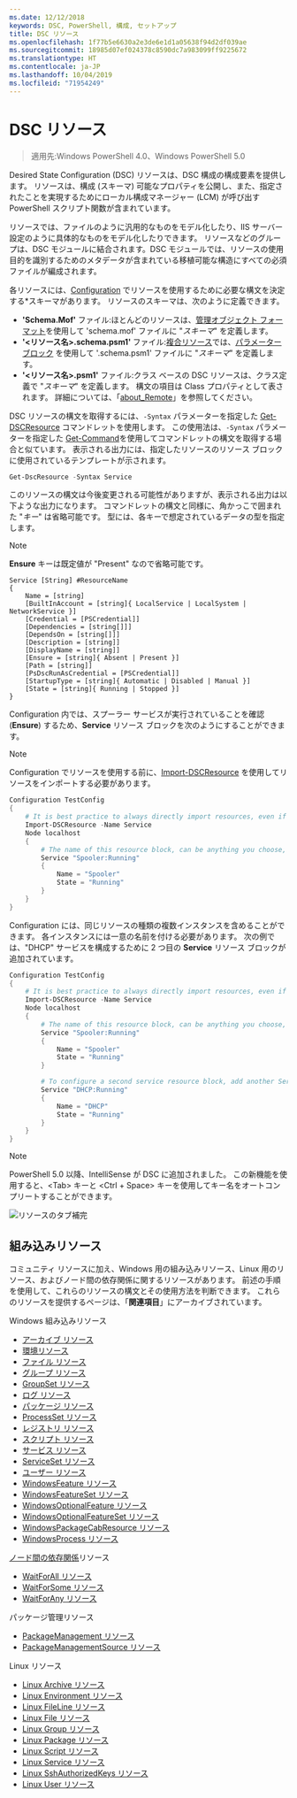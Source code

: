 ```yaml
---
ms.date: 12/12/2018
keywords: DSC, PowerShell, 構成, セットアップ
title: DSC リソース
ms.openlocfilehash: 1f77b5e6630a2e3de6e1d1a05638f94d2df039ae
ms.sourcegitcommit: 18985d07ef024378c8590dc7a983099ff9225672
ms.translationtype: HT
ms.contentlocale: ja-JP
ms.lasthandoff: 10/04/2019
ms.locfileid: "71954249"
---
```

# <a name="dsc-resources"></a>DSC リソース

>適用先:Windows PowerShell 4.0、Windows PowerShell 5.0

Desired State Configuration (DSC) リソースは、DSC 構成の構成要素を提供します。 リソースは、構成 (スキーマ) 可能なプロパティを公開し、また、指定されたことを実現するためにローカル構成マネージャー (LCM) が呼び出す PowerShell スクリプト関数が含まれています。

リソースでは、ファイルのように汎用的なものをモデル化したり、IIS サーバー設定のように具体的なものをモデル化したりできます。  リソースなどのグループは、DSC モジュールに結合されます。DSC モジュールでは、リソースの使用目的を識別するためのメタデータが含まれている移植可能な構造にすべての必須ファイルが編成されます。

各リソースには、[Configuration](../configurations/configurations.md) でリソースを使用するために必要な構文を決定する*スキーマがあります。 リソースのスキーマは、次のように定義できます。

- **'Schema.Mof'** ファイル:ほとんどのリソースは、[管理オブジェクト フォーマット](/windows/desktop/wmisdk/managed-object-format--mof-)を使用して 'schema.mof' ファイルに "*スキーマ*" を定義します。
- **'\<リソース名\>.schema.psm1'** ファイル:[複合リソース](../configurations/compositeConfigs.md)では、[パラメーター ブロック](/powershell/module/microsoft.powershell.core/about/about_functions?view=powershell-6#functions-with-parameters) を使用して '<ResourceName>.schema.psm1' ファイルに "*スキーマ*" を定義します。
- **'\<リソース名\>.psm1'** ファイル:クラス ベースの DSC リソースは、クラス定義で "*スキーマ*" を定義します。 構文の項目は Class プロパティとして表されます。 詳細については、「[about_Remote](/powershell/module/psdesiredstateconfiguration/about/about_classes_and_dsc)」を参照してください。

DSC リソースの構文を取得するには、`-Syntax` パラメーターを指定した [Get-DSCResource](/powershell/module/PSDesiredStateConfiguration/Get-DscResource) コマンドレットを使用します。 この使用法は、`-Syntax` パラメーターを指定した [Get-Command](/powershell/module/microsoft.powershell.core/get-command)を使用してコマンドレットの構文を取得する場合と似ています。 表示される出力には、指定したリソースのリソース ブロックに使用されているテンプレートが示されます。

```powershell
Get-DscResource -Syntax Service
```

このリソースの構文は今後変更される可能性がありますが、表示される出力は以下ような出力になります。 コマンドレットの構文と同様に、角かっこで囲まれた "*キー*" は省略可能です。 型には、各キーで想定されているデータの型を指定します。

> [!NOTE]
> **Ensure** キーは既定値が "Present" なので省略可能です。

```output
Service [String] #ResourceName
{
    Name = [string]
    [BuiltInAccount = [string]{ LocalService | LocalSystem | NetworkService }]
    [Credential = [PSCredential]]
    [Dependencies = [string[]]]
    [DependsOn = [string[]]]
    [Description = [string]]
    [DisplayName = [string]]
    [Ensure = [string]{ Absent | Present }]
    [Path = [string]]
    [PsDscRunAsCredential = [PSCredential]]
    [StartupType = [string]{ Automatic | Disabled | Manual }]
    [State = [string]{ Running | Stopped }]
}
```

Configuration 内では、スプーラー サービスが実行されていることを確認 (**Ensure**) するため、**Service** リソース ブロックを次のようにすることができます。

> [!NOTE]
> Configuration でリソースを使用する前に、[Import-DSCResource](../configurations/import-dscresource.md) を使用してリソースをインポートする必要があります。

```powershell
Configuration TestConfig
{
    # It is best practice to always directly import resources, even if the resource is a built-in resource.
    Import-DSCResource -Name Service
    Node localhost
    {
        # The name of this resource block, can be anything you choose, as long as it is of type [String] as indicated by the schema.
        Service "Spooler:Running"
        {
            Name = "Spooler"
            State = "Running"
        }
    }
}
```

Configuration には、同じリソースの種類の複数インスタンスを含めることができます。 各インスタンスには一意の名前を付ける必要があります。 次の例では、"DHCP" サービスを構成するために 2 つ目の **Service** リソース ブロックが追加されています。

```powershell
Configuration TestConfig
{
    # It is best practice to always directly import resources, even if the resource is a built-in resource.
    Import-DSCResource -Name Service
    Node localhost
    {
        # The name of this resource block, can be anything you choose, as long as it is of type [String] as indicated by the schema.
        Service "Spooler:Running"
        {
            Name = "Spooler"
            State = "Running"
        }

        # To configure a second service resource block, add another Service resource block and use a unique name.
        Service "DHCP:Running"
        {
            Name = "DHCP"
            State = "Running"
        }
    }
}
```

> [!NOTE]
> PowerShell 5.0 以降、IntelliSense が DSC に追加されました。 この新機能を使用すると、\<Tab\> キーと \<Ctrl + Space\> キーを使用してキー名をオートコンプリートすることができます。

![リソースのタブ補完](../media/resource-tabcompletion.png)

## <a name="built-in-resources"></a>組み込みリソース

コミュニティ リソースに加え、Windows 用の組み込みリソース、Linux 用のリソース、およびノード間の依存関係に関するリソースがあります。 前述の手順を使用して、これらのリソースの構文とその使用方法を判断できます。 これらのリソースを提供するページは、「**関連項目**」にアーカイブされています。

Windows 組み込みリソース

* [アーカイブ リソース](../reference/resources/windows/archiveResource.md)
* [環境リソース](../reference/resources/windows/environmentResource.md)
* [ファイル リソース](../reference/resources/windows/fileResource.md)
* [グループ リソース](../reference/resources/windows/groupResource.md)
* [GroupSet リソース](../reference/resources/windows/groupSetResource.md)
* [ログ リソース](../reference/resources/windows/logResource.md)
* [パッケージ リソース](../reference/resources/windows/packageResource.md)
* [ProcessSet リソース](../reference/resources/windows/ProcessSetResource.md)
* [レジストリ リソース](../reference/resources/windows/registryResource.md)
* [スクリプト リソース](../reference/resources/windows/scriptResource.md)
* [サービス リソース](../reference/resources/windows/serviceResource.md)
* [ServiceSet リソース](../reference/resources/windows/serviceSetResource.md)
* [ユーザー リソース](../reference/resources/windows/userResource.md)
* [WindowsFeature リソース](../reference/resources/windows/windowsFeatureResource.md)
* [WindowsFeatureSet リソース](../reference/resources/windows/windowsFeatureSetResource.md)
* [WindowsOptionalFeature リソース](../reference/resources/windows/windowsOptionalFeatureResource.md)
* [WindowsOptionalFeatureSet リソース](../reference/resources/windows/windowsOptionalFeatureSetResource.md)
* [WindowsPackageCabResource リソース](../reference/resources/windows/windowsPackageCabResource.md)
* [WindowsProcess リソース](../reference/resources/windows/windowsProcessResource.md)

[ノード間の依存関係](../configurations/crossNodeDependencies.md)リソース

* [WaitForAll リソース](../reference/resources/windows/waitForAllResource.md)
* [WaitForSome リソース](../reference/resources/windows/waitForSomeResource.md)
* [WaitForAny リソース](../reference/resources/windows/waitForAnyResource.md)

パッケージ管理リソース

* [PackageManagement リソース](../reference/resources/packagemanagement/PackageManagementDscResource.md)
* [PackageManagementSource リソース](../reference/resources/packagemanagement/PackageManagementSourceDscResource.md)

Linux リソース

* [Linux Archive リソース](../reference/resources/linux/lnxArchiveResource.md)
* [Linux Environment リソース](../reference/resources/linux/lnxEnvironmentResource.md)
* [Linux FileLine リソース](../reference/resources/linux/lnxFileLineResource.md)
* [Linux File リソース](../reference/resources/linux/lnxFileResource.md)
* [Linux Group リソース](../reference/resources/linux/lnxGroupResource.md)
* [Linux Package リソース](../reference/resources/linux/lnxPackageResource.md)
* [Linux Script リソース](../reference/resources/linux/lnxScriptResource.md)
* [Linux Service リソース](../reference/resources/linux/lnxServiceResource.md)
* [Linux SshAuthorizedKeys リソース](../reference/resources/linux/lnxSshAuthorizedKeysResource.md)
* [Linux User リソース](../reference/resources/linux/lnxUserResource.md)
